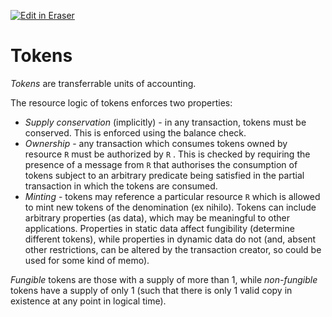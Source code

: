 <p><a target="_blank" href="https://app.eraser.io/workspace/p3mzc3UZwfSoGHRV34dp" id="edit-in-eraser-github-link"><img alt="Edit in Eraser" src="https://firebasestorage.googleapis.com/v0/b/second-petal-295822.appspot.com/o/images%2Fgithub%2FOpen%20in%20Eraser.svg?alt=media&amp;token=968381c8-a7e7-472a-8ed6-4a6626da5501"></a></p>

# Tokens
_Tokens_ are transferrable units of accounting.

The resource logic of tokens enforces two properties:

- _Supply conservation_ (implicitly) - in any transaction, tokens must be conserved. This is enforced using the balance check.
- _Ownership_ - any transaction which consumes tokens owned by resource `R`  must be authorized by `R` . This is checked by requiring the presence of a message from `R`  that authorises the consumption of tokens subject to an arbitrary predicate being satisfied in the partial transaction in which the tokens are consumed.
- _Minting_ - tokens may reference a particular resource `R`  which is allowed to mint new tokens of the denomination (ex nihilo).
Tokens can include arbitrary properties (as data), which may be meaningful to other applications. Properties in static data affect fungibility (determine different tokens), while properties in dynamic data do not (and, absent other restrictions, can be altered by the transaction creator, so could be used for some kind of memo).

_Fungible_ tokens are those with a supply of more than 1, while _non-fungible_ tokens have a supply of only 1 (such that there is only 1 valid copy in existence at any point in logical time).


<!--- Eraser file: https://app.eraser.io/workspace/p3mzc3UZwfSoGHRV34dp --->